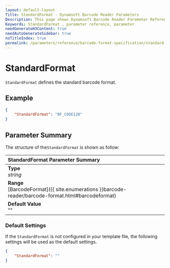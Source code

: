 ```yaml
---
layout: default-layout
Title: StandardFormat - Dynamsoft Barcode Reader Parameters
Description: This page shows Dynamsoft Barcode Reader Parameter Reference for StandardFormat.
Keywords: StandardFormat , parameter reference, parameter
needGenerateH3Content: true
needAutoGenerateSidebar: true
noTitleIndex: true
permalink: /parameters/reference/barcode-format-specification/standard-format.html
---
```


# StandardFormat  

`StandardFormat` defines the standard barcode format.
## Example


```json
{
    "StandardFormat": "BF_CODE128"
}
```

## Parameter Summary
The structure of the`StandardFormat` is shown as follow:

| StandardFormat  Parameter Summary |
| :--------------------------------- |
| **Type**<br>*string* |
| **Range**<br>[BarcodeFormat]({{ site.enumerations }}barcode-reader/barcode-format.html#barcodeformat) |
| **Default Value**<br> ""|


### Default Settings

If the `StandardFormat` is not configured in your template file, the following settings will be used as the default settings.

```json
{
    "StandardFormat": ""
}
```